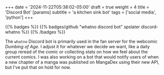 +++
date = '2024-11-22T05:38:02-05:00'
draft = true
weight = 4
title = 'Discord Bot'
[params]
    subtitle = 'a kitchen sink bot'
tags = ['social media', 'python']
+++

{{% badges %}}
{{% badges/github "whatno discord bot" spslater discord-whatno %}}
{{% /badges %}}

The `whatno` Discord bot is primarily used in the fan server for the
webcomic *Dumbing of Age*. I adjust it for whatever we decide we want, like
a daily group reread of the comic or collecting stats on how we feel about the
current comics. I was also working on a bot that would notify users of when a
new chapter of a manga was published on MangaDex using their new API, but I've
put that on hold for now.
